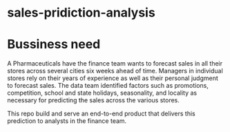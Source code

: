 # sales-pridiction-analysis

# Bussiness need
A Pharmaceuticals have the finance team wants to forecast sales in all their stores across several cities six weeks ahead of time. Managers in individual stores rely on their years of experience as well as their personal judgment to forecast sales. The data team identified factors such as promotions, competition, school and state holidays, seasonality, and locality as necessary for predicting the sales across the various stores.

This repo build and serve an end-to-end product that delivers this prediction to analysts in the finance team. 

